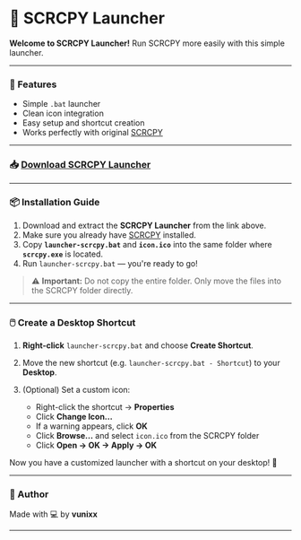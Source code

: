 # 📱 SCRCPY Launcher

**Welcome to SCRCPY Launcher!**
Run SCRCPY more easily with this simple launcher.

---

### 🔧 Features

* Simple `.bat` launcher
* Clean icon integration
* Easy setup and shortcut creation
* Works perfectly with original [SCRCPY](https://github.com/Genymobile/scrcpy)

---

### 📥 [Download SCRCPY Launcher](https://github.com/vunixx/SCRCPY-launcher/raw/refs/heads/main/scrcpy%20launcher.rar)

---

### 📦 Installation Guide

1. Download and extract the **SCRCPY Launcher** from the link above.
2. Make sure you already have [SCRCPY](https://github.com/Genymobile/scrcpy) installed.
3. Copy **`launcher-scrcpy.bat`** and **`icon.ico`** into the same folder where **`scrcpy.exe`** is located.
4. Run `launcher-scrcpy.bat` — you're ready to go!

> ⚠️ **Important:** Do not copy the entire folder. Only move the files into the SCRCPY folder directly.

---

### 🖱️ Create a Desktop Shortcut

1. **Right-click** `launcher-scrcpy.bat` and choose **Create Shortcut**.
2. Move the new shortcut (e.g. `launcher-scrcpy.bat - Shortcut`) to your **Desktop**.
3. (Optional) Set a custom icon:

   * Right-click the shortcut → **Properties**
   * Click **Change Icon...**
   * If a warning appears, click **OK**
   * Click **Browse...** and select `icon.ico` from the SCRCPY folder
   * Click **Open → OK → Apply → OK**

Now you have a customized launcher with a shortcut on your desktop! 🎉

---

### 👤 Author
Made with 💻 by **vunixx**

---
